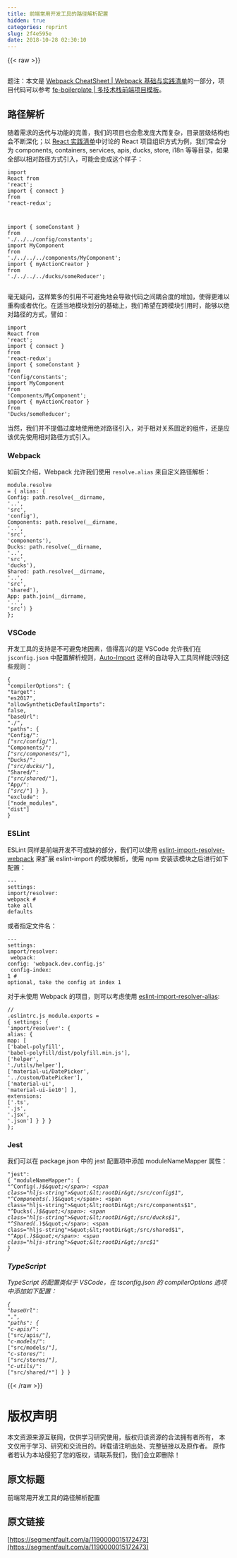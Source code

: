 ```yaml
---
title: 前端常用开发工具的路径解析配置
hidden: true
categories: reprint
slug: 2f4e595e
date: 2018-10-28 02:30:10
---
```


{{< raw >}}
<p><span class="img-wrap"><img data-src="/img/remote/1460000015172478" src="https://static.alili.tech/img/remote/1460000015172478" alt="" title="" style="cursor:pointer;display:inline"></span></p><p>&#x9898;&#x6CE8;&#xFF1A;&#x672C;&#x6587;&#x662F; <a href="https://github.com/wxyyxc1992/Awesome-CheatSheet/blob/master/Web/DevPractices/Bundler/Webpack-CheatSheet.md" rel="nofollow noreferrer" target="_blank">Webpack CheatSheet | Webpack &#x57FA;&#x7840;&#x4E0E;&#x5B9E;&#x8DF5;&#x6E05;&#x5355;</a>&#x7684;&#x4E00;&#x90E8;&#x5206;&#xFF0C;&#x9879;&#x76EE;&#x4EE3;&#x7801;&#x53EF;&#x4EE5;&#x53C2;&#x8003; <a href="https://github.com/wxyyxc1992/fe-boilerplate" rel="nofollow noreferrer" target="_blank">fe-boilerplate | &#x591A;&#x6280;&#x672F;&#x6808;&#x524D;&#x7AEF;&#x9879;&#x76EE;&#x6A21;&#x677F;</a>&#x3002;</p><h2 id="articleHeader0">&#x8DEF;&#x5F84;&#x89E3;&#x6790;</h2><p>&#x968F;&#x7740;&#x9700;&#x6C42;&#x7684;&#x8FED;&#x4EE3;&#x4E0E;&#x529F;&#x80FD;&#x7684;&#x5B8C;&#x5584;&#xFF0C;&#x6211;&#x4EEC;&#x7684;&#x9879;&#x76EE;&#x4E5F;&#x4F1A;&#x6108;&#x53D1;&#x5E9E;&#x5927;&#x800C;&#x590D;&#x6742;&#xFF0C;&#x76EE;&#x5F55;&#x5C42;&#x7EA7;&#x7ED3;&#x6784;&#x4E5F;&#x4F1A;&#x4E0D;&#x65AD;&#x6DF1;&#x5316;&#xFF1B;&#x4EE5; <a href="https://parg.co/YWj" rel="nofollow noreferrer" target="_blank">React &#x5B9E;&#x8DF5;&#x6E05;&#x5355;</a>&#x4E2D;&#x8BA8;&#x8BBA;&#x7684; React &#x9879;&#x76EE;&#x7EC4;&#x7EC7;&#x65B9;&#x5F0F;&#x4E3A;&#x4F8B;&#xFF0C;&#x6211;&#x4EEC;&#x5E38;&#x4F1A;&#x5206;&#x4E3A; components, containers, services, apis, ducks, store, i18n &#x7B49;&#x7B49;&#x76EE;&#x5F55;&#xFF0C;&#x5982;&#x679C;&#x5168;&#x90E8;&#x4EE5;&#x76F8;&#x5BF9;&#x8DEF;&#x5F84;&#x65B9;&#x5F0F;&#x5F15;&#x5165;&#xFF0C;&#x53EF;&#x80FD;&#x4F1A;&#x53D8;&#x6210;&#x8FD9;&#x4E2A;&#x6837;&#x5B50;&#xFF1A;</p><div class="widget-codetool" style="display:none"><div class="widget-codetool--inner"><span class="selectCode code-tool" data-toggle="tooltip" data-placement="top" title="" data-original-title="&#x5168;&#x9009;"></span> <span type="button" class="copyCode code-tool" data-toggle="tooltip" data-placement="top" data-clipboard-text="import React from &apos;react&apos;;
import { connect } from &apos;react-redux&apos;;

import { someConstant } from &apos;./../../config/constants&apos;;
import MyComponent from &apos;./../../../components/MyComponent&apos;;
import { myActionCreator } from &apos;./../../../ducks/someReducer&apos;;" title="" data-original-title="&#x590D;&#x5236;"></span> <span type="button" class="saveToNote code-tool" data-toggle="tooltip" data-placement="top" title="" data-original-title="&#x653E;&#x8FDB;&#x7B14;&#x8BB0;"></span></div></div><pre class="javascript hljs"><code class="js"><span class="hljs-keyword">import</span> React <span class="hljs-keyword">from</span> <span class="hljs-string">&apos;react&apos;</span>;
<span class="hljs-keyword">import</span> { connect } <span class="hljs-keyword">from</span> <span class="hljs-string">&apos;react-redux&apos;</span>;

<span class="hljs-keyword">import</span> { someConstant } <span class="hljs-keyword">from</span> <span class="hljs-string">&apos;./../../config/constants&apos;</span>;
<span class="hljs-keyword">import</span> MyComponent <span class="hljs-keyword">from</span> <span class="hljs-string">&apos;./../../../components/MyComponent&apos;</span>;
<span class="hljs-keyword">import</span> { myActionCreator } <span class="hljs-keyword">from</span> <span class="hljs-string">&apos;./../../../ducks/someReducer&apos;</span>;</code></pre><p>&#x6BEB;&#x65E0;&#x7591;&#x95EE;&#xFF0C;&#x8FD9;&#x6837;&#x7E41;&#x591A;&#x7684;&#x5F15;&#x7528;&#x4E0D;&#x53EF;&#x907F;&#x514D;&#x5730;&#x4F1A;&#x5BFC;&#x81F4;&#x4EE3;&#x7801;&#x4E4B;&#x95F4;&#x8026;&#x5408;&#x5EA6;&#x7684;&#x589E;&#x52A0;&#xFF0C;&#x4F7F;&#x5F97;&#x66F4;&#x96BE;&#x4EE5;&#x91CD;&#x6784;&#x6216;&#x8005;&#x4F18;&#x5316;&#x3002;&#x5728;&#x9002;&#x5F53;&#x5730;&#x6A21;&#x5757;&#x5212;&#x5206;&#x7684;&#x57FA;&#x7840;&#x4E0A;&#xFF0C;&#x6211;&#x4EEC;&#x5E0C;&#x671B;&#x5728;&#x8DE8;&#x6A21;&#x5757;&#x5F15;&#x7528;&#x65F6;&#xFF0C;&#x80FD;&#x591F;&#x4EE5;&#x7EDD;&#x5BF9;&#x8DEF;&#x5F84;&#x7684;&#x65B9;&#x5F0F;&#xFF0C;&#x8B6C;&#x5982;&#xFF1A;</p><div class="widget-codetool" style="display:none"><div class="widget-codetool--inner"><span class="selectCode code-tool" data-toggle="tooltip" data-placement="top" title="" data-original-title="&#x5168;&#x9009;"></span> <span type="button" class="copyCode code-tool" data-toggle="tooltip" data-placement="top" data-clipboard-text="import React from &apos;react&apos;;
import { connect } from &apos;react-redux&apos;;
import { someConstant } from &apos;Config/constants&apos;;
import MyComponent from &apos;Components/MyComponent&apos;;
import { myActionCreator } from &apos;Ducks/someReducer&apos;;" title="" data-original-title="&#x590D;&#x5236;"></span> <span type="button" class="saveToNote code-tool" data-toggle="tooltip" data-placement="top" title="" data-original-title="&#x653E;&#x8FDB;&#x7B14;&#x8BB0;"></span></div></div><pre class="javascript hljs"><code class="js"><span class="hljs-keyword">import</span> React <span class="hljs-keyword">from</span> <span class="hljs-string">&apos;react&apos;</span>;
<span class="hljs-keyword">import</span> { connect } <span class="hljs-keyword">from</span> <span class="hljs-string">&apos;react-redux&apos;</span>;
<span class="hljs-keyword">import</span> { someConstant } <span class="hljs-keyword">from</span> <span class="hljs-string">&apos;Config/constants&apos;</span>;
<span class="hljs-keyword">import</span> MyComponent <span class="hljs-keyword">from</span> <span class="hljs-string">&apos;Components/MyComponent&apos;</span>;
<span class="hljs-keyword">import</span> { myActionCreator } <span class="hljs-keyword">from</span> <span class="hljs-string">&apos;Ducks/someReducer&apos;</span>;</code></pre><p>&#x5F53;&#x7136;&#xFF0C;&#x6211;&#x4EEC;&#x5E76;&#x4E0D;&#x63D0;&#x5021;&#x8FC7;&#x5EA6;&#x5730;&#x4F7F;&#x7528;&#x7EDD;&#x5BF9;&#x8DEF;&#x5F84;&#x5F15;&#x5165;&#xFF0C;&#x5BF9;&#x4E8E;&#x76F8;&#x5BF9;&#x5173;&#x7CFB;&#x56FA;&#x5B9A;&#x7684;&#x7EC4;&#x4EF6;&#xFF0C;&#x8FD8;&#x662F;&#x5E94;&#x8BE5;&#x4F18;&#x5148;&#x4F7F;&#x7528;&#x76F8;&#x5BF9;&#x8DEF;&#x5F84;&#x65B9;&#x5F0F;&#x5F15;&#x5165;&#x3002;</p><h3 id="articleHeader1">Webpack</h3><p>&#x5982;&#x524D;&#x6587;&#x4ECB;&#x7ECD;&#xFF0C;Webpack &#x5141;&#x8BB8;&#x6211;&#x4EEC;&#x4F7F;&#x7528; <code>resolve.alias</code> &#x6765;&#x81EA;&#x5B9A;&#x4E49;&#x8DEF;&#x5F84;&#x89E3;&#x6790;&#xFF1A;</p><div class="widget-codetool" style="display:none"><div class="widget-codetool--inner"><span class="selectCode code-tool" data-toggle="tooltip" data-placement="top" title="" data-original-title="&#x5168;&#x9009;"></span> <span type="button" class="copyCode code-tool" data-toggle="tooltip" data-placement="top" data-clipboard-text="module.resolve = {
  alias: {
    Config: path.resolve(__dirname, &apos;..&apos;, &apos;src&apos;, &apos;config&apos;),
    Components: path.resolve(__dirname, &apos;..&apos;, &apos;src&apos;, &apos;components&apos;),
    Ducks: path.resolve(__dirname, &apos;..&apos;, &apos;src&apos;, &apos;ducks&apos;),
    Shared: path.resolve(__dirname, &apos;..&apos;, &apos;src&apos;, &apos;shared&apos;),
    App: path.join(__dirname, &apos;..&apos;, &apos;src&apos;)
  }
};" title="" data-original-title="&#x590D;&#x5236;"></span> <span type="button" class="saveToNote code-tool" data-toggle="tooltip" data-placement="top" title="" data-original-title="&#x653E;&#x8FDB;&#x7B14;&#x8BB0;"></span></div></div><pre class="javascript hljs"><code class="js"><span class="hljs-built_in">module</span>.resolve = {
  <span class="hljs-attr">alias</span>: {
    <span class="hljs-attr">Config</span>: path.resolve(__dirname, <span class="hljs-string">&apos;..&apos;</span>, <span class="hljs-string">&apos;src&apos;</span>, <span class="hljs-string">&apos;config&apos;</span>),
    <span class="hljs-attr">Components</span>: path.resolve(__dirname, <span class="hljs-string">&apos;..&apos;</span>, <span class="hljs-string">&apos;src&apos;</span>, <span class="hljs-string">&apos;components&apos;</span>),
    <span class="hljs-attr">Ducks</span>: path.resolve(__dirname, <span class="hljs-string">&apos;..&apos;</span>, <span class="hljs-string">&apos;src&apos;</span>, <span class="hljs-string">&apos;ducks&apos;</span>),
    <span class="hljs-attr">Shared</span>: path.resolve(__dirname, <span class="hljs-string">&apos;..&apos;</span>, <span class="hljs-string">&apos;src&apos;</span>, <span class="hljs-string">&apos;shared&apos;</span>),
    <span class="hljs-attr">App</span>: path.join(__dirname, <span class="hljs-string">&apos;..&apos;</span>, <span class="hljs-string">&apos;src&apos;</span>)
  }
};</code></pre><h3 id="articleHeader2">VSCode</h3><p>&#x5F00;&#x53D1;&#x5DE5;&#x5177;&#x7684;&#x652F;&#x6301;&#x662F;&#x4E0D;&#x53EF;&#x907F;&#x514D;&#x5730;&#x56E0;&#x7D20;&#xFF0C;&#x503C;&#x5F97;&#x9AD8;&#x5174;&#x7684;&#x662F; VSCode &#x5141;&#x8BB8;&#x6211;&#x4EEC;&#x5728; <code>jsconfig.json</code> &#x4E2D;&#x914D;&#x7F6E;&#x89E3;&#x6790;&#x89C4;&#x5219;&#xFF0C;<a href="https://github.com/soates/Auto-Import" rel="nofollow noreferrer" target="_blank">Auto-Import</a> &#x8FD9;&#x6837;&#x7684;&#x81EA;&#x52A8;&#x5BFC;&#x5165;&#x5DE5;&#x5177;&#x540C;&#x6837;&#x80FD;&#x8BC6;&#x522B;&#x8FD9;&#x4E9B;&#x89C4;&#x5219;&#xFF1A;</p><div class="widget-codetool" style="display:none"><div class="widget-codetool--inner"><span class="selectCode code-tool" data-toggle="tooltip" data-placement="top" title="" data-original-title="&#x5168;&#x9009;"></span> <span type="button" class="copyCode code-tool" data-toggle="tooltip" data-placement="top" data-clipboard-text="{
  &quot;compilerOptions&quot;: {
    &quot;target&quot;: &quot;es2017&quot;,
    &quot;allowSyntheticDefaultImports&quot;: false,
    &quot;baseUrl&quot;: &quot;./&quot;,
    &quot;paths&quot;: {
      &quot;Config/*&quot;: [&quot;src/config/*&quot;],
      &quot;Components/*&quot;: [&quot;src/components/*&quot;],
      &quot;Ducks/*&quot;: [&quot;src/ducks/*&quot;],
      &quot;Shared/*&quot;: [&quot;src/shared/*&quot;],
      &quot;App/*&quot;: [&quot;src/*&quot;]
    }
  },
  &quot;exclude&quot;: [&quot;node_modules&quot;, &quot;dist&quot;]
}" title="" data-original-title="&#x590D;&#x5236;"></span> <span type="button" class="saveToNote code-tool" data-toggle="tooltip" data-placement="top" title="" data-original-title="&#x653E;&#x8FDB;&#x7B14;&#x8BB0;"></span></div></div><pre class="javascript hljs"><code class="js">{
  <span class="hljs-string">&quot;compilerOptions&quot;</span>: {
    <span class="hljs-string">&quot;target&quot;</span>: <span class="hljs-string">&quot;es2017&quot;</span>,
    <span class="hljs-string">&quot;allowSyntheticDefaultImports&quot;</span>: <span class="hljs-literal">false</span>,
    <span class="hljs-string">&quot;baseUrl&quot;</span>: <span class="hljs-string">&quot;./&quot;</span>,
    <span class="hljs-string">&quot;paths&quot;</span>: {
      <span class="hljs-string">&quot;Config/*&quot;</span>: [<span class="hljs-string">&quot;src/config/*&quot;</span>],
      <span class="hljs-string">&quot;Components/*&quot;</span>: [<span class="hljs-string">&quot;src/components/*&quot;</span>],
      <span class="hljs-string">&quot;Ducks/*&quot;</span>: [<span class="hljs-string">&quot;src/ducks/*&quot;</span>],
      <span class="hljs-string">&quot;Shared/*&quot;</span>: [<span class="hljs-string">&quot;src/shared/*&quot;</span>],
      <span class="hljs-string">&quot;App/*&quot;</span>: [<span class="hljs-string">&quot;src/*&quot;</span>]
    }
  },
  <span class="hljs-string">&quot;exclude&quot;</span>: [<span class="hljs-string">&quot;node_modules&quot;</span>, <span class="hljs-string">&quot;dist&quot;</span>]
}</code></pre><h3 id="articleHeader3">ESLint</h3><p>ESLint &#x540C;&#x6837;&#x662F;&#x524D;&#x7AEF;&#x5F00;&#x53D1;&#x4E0D;&#x53EF;&#x6216;&#x7F3A;&#x7684;&#x90E8;&#x5206;&#xFF0C;&#x6211;&#x4EEC;&#x53EF;&#x4EE5;&#x4F7F;&#x7528; <a href="https://www.npmjs.com/package/eslint-import-resolver-webpack" rel="nofollow noreferrer" target="_blank">eslint-import-resolver-webpack</a> &#x6765;&#x6269;&#x5C55; eslint-import &#x7684;&#x6A21;&#x5757;&#x89E3;&#x6790;&#xFF0C;&#x4F7F;&#x7528; npm &#x5B89;&#x88C5;&#x8BE5;&#x6A21;&#x5757;&#x4E4B;&#x540E;&#x8FDB;&#x884C;&#x5982;&#x4E0B;&#x914D;&#x7F6E;&#xFF1A;</p><div class="widget-codetool" style="display:none"><div class="widget-codetool--inner"><span class="selectCode code-tool" data-toggle="tooltip" data-placement="top" title="" data-original-title="&#x5168;&#x9009;"></span> <span type="button" class="copyCode code-tool" data-toggle="tooltip" data-placement="top" data-clipboard-text="---
settings:
  import/resolver: webpack  # take all defaults" title="" data-original-title="&#x590D;&#x5236;"></span> <span type="button" class="saveToNote code-tool" data-toggle="tooltip" data-placement="top" title="" data-original-title="&#x653E;&#x8FDB;&#x7B14;&#x8BB0;"></span></div></div><pre class="yaml hljs"><code class="yaml"><span class="hljs-meta">---</span>
<span class="hljs-attr">settings:</span>
  <span class="hljs-string">import/resolver:</span> <span class="hljs-string">webpack</span>  <span class="hljs-comment"># take all defaults</span></code></pre><p>&#x6216;&#x8005;&#x6307;&#x5B9A;&#x6587;&#x4EF6;&#x540D;&#xFF1A;</p><div class="widget-codetool" style="display:none"><div class="widget-codetool--inner"><span class="selectCode code-tool" data-toggle="tooltip" data-placement="top" title="" data-original-title="&#x5168;&#x9009;"></span> <span type="button" class="copyCode code-tool" data-toggle="tooltip" data-placement="top" data-clipboard-text="---
settings:
  import/resolver:
    webpack:
      config: &apos;webpack.dev.config.js&apos;
      config-index: 1   # optional, take the config at index 1" title="" data-original-title="&#x590D;&#x5236;"></span> <span type="button" class="saveToNote code-tool" data-toggle="tooltip" data-placement="top" title="" data-original-title="&#x653E;&#x8FDB;&#x7B14;&#x8BB0;"></span></div></div><pre class="yaml hljs"><code class="yaml"><span class="hljs-meta">---</span>
<span class="hljs-attr">settings:</span>
  <span class="hljs-string">import/resolver:</span>
<span class="hljs-attr">    webpack:</span>
<span class="hljs-attr">      config:</span> <span class="hljs-string">&apos;webpack.dev.config.js&apos;</span>
<span class="hljs-attr">      config-index:</span> <span class="hljs-number">1</span>   <span class="hljs-comment"># optional, take the config at index 1</span></code></pre><p>&#x5BF9;&#x4E8E;&#x672A;&#x4F7F;&#x7528; Webpack &#x7684;&#x9879;&#x76EE;&#xFF0C;&#x5219;&#x53EF;&#x4EE5;&#x8003;&#x8651;&#x4F7F;&#x7528; <a href="https://www.npmjs.com/package/eslint-import-resolver-alias" rel="nofollow noreferrer" target="_blank">eslint-import-resolver-alias</a>:</p><div class="widget-codetool" style="display:none"><div class="widget-codetool--inner"><span class="selectCode code-tool" data-toggle="tooltip" data-placement="top" title="" data-original-title="&#x5168;&#x9009;"></span> <span type="button" class="copyCode code-tool" data-toggle="tooltip" data-placement="top" data-clipboard-text="// .eslintrc.js
module.exports = {
  settings: {
    &apos;import/resolver&apos;: {
      alias: {
        map: [
          [&apos;babel-polyfill&apos;, &apos;babel-polyfill/dist/polyfill.min.js&apos;],
          [&apos;helper&apos;, &apos;./utils/helper&apos;],
          [&apos;material-ui/DatePicker&apos;, &apos;../custom/DatePicker&apos;],
          [&apos;material-ui&apos;, &apos;material-ui-ie10&apos;]
        ],
        extensions: [&apos;.ts&apos;, &apos;.js&apos;, &apos;.jsx&apos;, &apos;.json&apos;]
      }
    }
  }
};" title="" data-original-title="&#x590D;&#x5236;"></span> <span type="button" class="saveToNote code-tool" data-toggle="tooltip" data-placement="top" title="" data-original-title="&#x653E;&#x8FDB;&#x7B14;&#x8BB0;"></span></div></div><pre class="javascript hljs"><code class="js"><span class="hljs-comment">// .eslintrc.js</span>
<span class="hljs-built_in">module</span>.exports = {
  <span class="hljs-attr">settings</span>: {
    <span class="hljs-string">&apos;import/resolver&apos;</span>: {
      <span class="hljs-attr">alias</span>: {
        <span class="hljs-attr">map</span>: [
          [<span class="hljs-string">&apos;babel-polyfill&apos;</span>, <span class="hljs-string">&apos;babel-polyfill/dist/polyfill.min.js&apos;</span>],
          [<span class="hljs-string">&apos;helper&apos;</span>, <span class="hljs-string">&apos;./utils/helper&apos;</span>],
          [<span class="hljs-string">&apos;material-ui/DatePicker&apos;</span>, <span class="hljs-string">&apos;../custom/DatePicker&apos;</span>],
          [<span class="hljs-string">&apos;material-ui&apos;</span>, <span class="hljs-string">&apos;material-ui-ie10&apos;</span>]
        ],
        <span class="hljs-attr">extensions</span>: [<span class="hljs-string">&apos;.ts&apos;</span>, <span class="hljs-string">&apos;.js&apos;</span>, <span class="hljs-string">&apos;.jsx&apos;</span>, <span class="hljs-string">&apos;.json&apos;</span>]
      }
    }
  }
};</code></pre><h3 id="articleHeader4">Jest</h3><p>&#x6211;&#x4EEC;&#x53EF;&#x4EE5;&#x5728; package.json &#x4E2D;&#x7684; jest &#x914D;&#x7F6E;&#x9879;&#x4E2D;&#x6DFB;&#x52A0; moduleNameMapper &#x5C5E;&#x6027;&#xFF1A;</p><div class="widget-codetool" style="display:none"><div class="widget-codetool--inner"><span class="selectCode code-tool" data-toggle="tooltip" data-placement="top" title="" data-original-title="&#x5168;&#x9009;"></span> <span type="button" class="copyCode code-tool" data-toggle="tooltip" data-placement="top" data-clipboard-text="&quot;jest&quot;: {
  &quot;moduleNameMapper&quot;: {
    &quot;^Config(.*)$&quot;: &quot;&lt;rootDir&gt;/src/config$1&quot;,
    &quot;^Components(.*)$&quot;: &quot;&lt;rootDir&gt;/src/components$1&quot;,
    &quot;^Ducks(.*)$&quot;: &quot;&lt;rootDir&gt;/src/ducks$1&quot;,
    &quot;^Shared(.*)$&quot;: &quot;&lt;rootDir&gt;/src/shared$1&quot;,
    &quot;^App(.*)$&quot;: &quot;&lt;rootDir&gt;/src$1&quot;
}" title="" data-original-title="&#x590D;&#x5236;"></span> <span type="button" class="saveToNote code-tool" data-toggle="tooltip" data-placement="top" title="" data-original-title="&#x653E;&#x8FDB;&#x7B14;&#x8BB0;"></span></div></div><pre class="json hljs"><code class="json"><span class="hljs-string">&quot;jest&quot;</span>: {
  <span class="hljs-attr">&quot;moduleNameMapper&quot;</span>: {
    <span class="hljs-attr">&quot;^Config(.*)$&quot;</span>: <span class="hljs-string">&quot;&lt;rootDir&gt;/src/config$1&quot;</span>,
    <span class="hljs-attr">&quot;^Components(.*)$&quot;</span>: <span class="hljs-string">&quot;&lt;rootDir&gt;/src/components$1&quot;</span>,
    <span class="hljs-attr">&quot;^Ducks(.*)$&quot;</span>: <span class="hljs-string">&quot;&lt;rootDir&gt;/src/ducks$1&quot;</span>,
    <span class="hljs-attr">&quot;^Shared(.*)$&quot;</span>: <span class="hljs-string">&quot;&lt;rootDir&gt;/src/shared$1&quot;</span>,
    <span class="hljs-attr">&quot;^App(.*)$&quot;</span>: <span class="hljs-string">&quot;&lt;rootDir&gt;/src$1&quot;</span>
}</code></pre><h3 id="articleHeader5">TypeScript</h3><p>TypeScript &#x7684;&#x914D;&#x7F6E;&#x7C7B;&#x4F3C;&#x4E8E; VSCode&#xFF0C;&#x5728; tsconfig.json &#x7684; compilerOptions &#x9009;&#x9879;&#x4E2D;&#x6DFB;&#x52A0;&#x5982;&#x4E0B;&#x914D;&#x7F6E;&#xFF1A;</p><div class="widget-codetool" style="display:none"><div class="widget-codetool--inner"><span class="selectCode code-tool" data-toggle="tooltip" data-placement="top" title="" data-original-title="&#x5168;&#x9009;"></span> <span type="button" class="copyCode code-tool" data-toggle="tooltip" data-placement="top" data-clipboard-text="{
  &quot;baseUrl&quot;: &quot;.&quot;,
  &quot;paths&quot;: {
    &quot;c-apis/*&quot;: [&quot;src/apis/*&quot;],
    &quot;c-models/*&quot;: [&quot;src/models/*&quot;],
    &quot;c-stores/*&quot;: [&quot;src/stores/*&quot;],
    &quot;c-utils/*&quot;: [&quot;src/shared/*&quot;]
  }
}" title="" data-original-title="&#x590D;&#x5236;"></span> <span type="button" class="saveToNote code-tool" data-toggle="tooltip" data-placement="top" title="" data-original-title="&#x653E;&#x8FDB;&#x7B14;&#x8BB0;"></span></div></div><pre class="json hljs"><code class="json">{
  <span class="hljs-attr">&quot;baseUrl&quot;</span>: <span class="hljs-string">&quot;.&quot;</span>,
  <span class="hljs-attr">&quot;paths&quot;</span>: {
    <span class="hljs-attr">&quot;c-apis/*&quot;</span>: [<span class="hljs-string">&quot;src/apis/*&quot;</span>],
    <span class="hljs-attr">&quot;c-models/*&quot;</span>: [<span class="hljs-string">&quot;src/models/*&quot;</span>],
    <span class="hljs-attr">&quot;c-stores/*&quot;</span>: [<span class="hljs-string">&quot;src/stores/*&quot;</span>],
    <span class="hljs-attr">&quot;c-utils/*&quot;</span>: [<span class="hljs-string">&quot;src/shared/*&quot;</span>]
  }
}</code></pre>
{{< /raw >}}

# 版权声明
本文资源来源互联网，仅供学习研究使用，版权归该资源的合法拥有者所有，
本文仅用于学习、研究和交流目的。转载请注明出处、完整链接以及原作者。
原作者若认为本站侵犯了您的版权，请联系我们，我们会立即删除！

## 原文标题
前端常用开发工具的路径解析配置

## 原文链接
[https://segmentfault.com/a/1190000015172473](https://segmentfault.com/a/1190000015172473)

